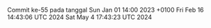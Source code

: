 Commit ke-55 pada tanggal Sun Jan 01 14:00 2023 +0100
Fri Feb 16 14:43:06 UTC 2024
Sat May  4 17:43:23 UTC 2024
